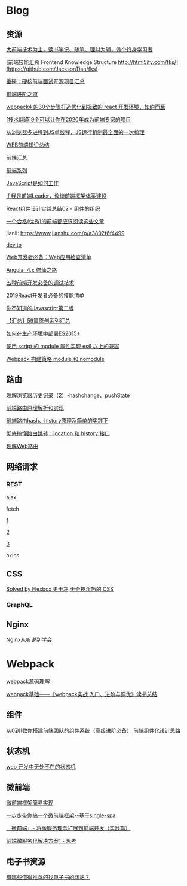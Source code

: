# Blog

## 资源
[大前端技术为主，读书笔记、随笔、理财为辅，做个终身学习者](https://github.com/biaochenxuying/blog)

[前端技能汇总 Frontend Knowledge Structure http://html5ify.com/fks/](https://github.com/JacksonTian/fks)

[重磅：硬核前端面试开源项目汇总](https://github.com/biaochenxuying/blog/issues/47)

[前端进阶之道](https://yuchengkai.cn/react/2019-04-24.html#react-createelement)

[webpack4 的30个步骤打造优化到极致的 react 开发环境，如约而至](https://juejin.im/post/5cfe4b13f265da1bb13f26a8)

[[技术翻译]9个可以让你在2020年成为前端专家的项目](https://juejin.im/post/5db71290f265da4d1c6999a0#heading-7)

[从浏览器多进程到JS单线程，JS运行机制最全面的一次梳理](https://www.jianshu.com/p/65d3aed95306)

[WEB前端知识总结](https://zhuanlan.zhihu.com/p/25334672)

[前端汇总](https://blog.csdn.net/gtLBTNq9mr3/article/details/104911964)

[前端系列](https://github.com/qq449245884/xiaozhi)

[JavaScript是如何工作](https://segmentfault.com/a/1190000018862368)

[if 我是前端Leader，谈谈前端框架体系建设](https://juejin.im/post/5decf88f51882512327a510a)

[React组件设计实践总结02 - 组件的组织](https://juejin.im/post/5cd8fb916fb9a03218556fc1)

[一个合格(优秀)的前端都应该阅读这些文章](https://juejin.im/post/5d387f696fb9a07eeb13ea60)

jianli: https://www.jianshu.com/p/a3802f6f4499

[dev.to](https://dev.to/)

[Web开发者必备：Web应用检查清单](https://segmentfault.com/a/1190000000393463)

[Angular 4.x 修仙之路](https://segmentfault.com/a/1190000008754631)

[五种前端开发必备的调试技术](https://segmentfault.com/a/1190000000340291)

[2019React开发者必备的技能清单](https://segmentfault.com/a/1190000018000947)

[你不知道的Javascript第二版](https://github.com/getify/You-Dont-Know-JS)

[【汇总】59篇原创系列汇总](https://blog.csdn.net/qq_36380426/article/details/97724695)

[如何在生产环境中部署ES2015+](https://jdc.jd.com/archives/4911)

[使用 script 的 module 属性实现 es6 以上的兼容](https://www.cnblogs.com/Grewer/p/9518146.html)

[Webpack 构建策略 module 和 nomodule](https://www.javascriptcn.com/read-35775.html)

## 路由

[理解浏览器历史记录（2）-hashchange、pushState](https://www.cnblogs.com/lyzg/archive/2016/10/21/5960609.html)

[前端路由原理解析和实现](https://juejin.im/post/5cd8d609e51d456e7b372155)

[前端路由hash、history原理及简单的实践下](https://www.cnblogs.com/tugenhua0707/p/10859214.html)

[彻底搞懂路由跳转：location 和 history 接口](https://segmentfault.com/a/1190000014120456)

[理解Web路由](https://zhuanlan.zhihu.com/p/24814675)

## 网络请求

### REST

ajax

fetch

[1](https://developer.mozilla.org/zh-CN/docs/Web/API/Fetch_API)

[2](https://github.com/github/fetch)

[3](https://fetch.spec.whatwg.org/)

axios

## CSS

[Solved by Flexbox 更干净,无奇技淫巧的 CSS](https://magic-akari.github.io/solved-by-flexbox/)

### GraphQL

## Nginx

[Nginx从听说到学会](https://www.jianshu.com/p/630e2e1ca57f)


# Webpack

[webpack源码理解](https://blog.csdn.net/qiqingjin/category_6769693.html)

[webpack基础——《webpack实战 入门、进阶与调优》读书总结](https://zhuanlan.zhihu.com/p/111562119)

## 组件

[从0到1教你搭建前端团队的组件系统（高级进阶必备）](https://juejin.im/post/5e4d3a8de51d45270a709954)
[前端组件化设计思路](https://blog.csdn.net/qq_31965515/article/details/85849888)

## 状态机

[web 开发中无处不在的状态机](https://zhuanlan.zhihu.com/p/26524390)

## 微前端

[微前端框架简易实现](https://github.com/YataoZhang/my-single-spa)

[一步步带你搞一个微前端框架--基于single-spa](https://blog.csdn.net/zdhui_fly/article/details/105136009)

[「微前端」- 将微服务理念扩展到前端开发（实践篇）](https://www.jianshu.com/p/1f409df7de45)

[前端微服务化解决方案1 - 思考](https://alili.tech/archive/ea599f7c/)

## 电子书资源

[有哪些值得推荐的找电子书的网站？](https://www.zhihu.com/question/29356761)

